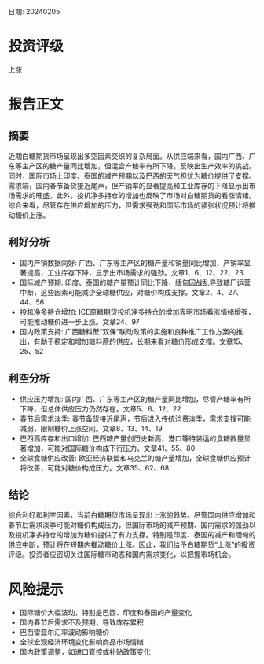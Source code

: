 
日期: 20240205

# 投资评级

上涨

# 报告正文

## 摘要

近期白糖期货市场呈现出多空因素交织的复杂局面。从供应端来看，国内广西、广东等主产区的糖产量同比增加，但混合产糖率有所下降，反映出生产效率的挑战。同时，国际市场上印度、泰国的减产预期以及巴西的天气担忧为糖价提供了支撑。需求端，国内春节备货接近尾声，但产销率的显著提高和工业库存的下降显示出市场需求的旺盛。此外，投机净多持仓的增加也反映了市场对白糖期货的看涨情绪。综合来看，尽管存在供应增加的压力，但需求强劲和国际市场的紧张状况预计将推动糖价上涨。

## 利好分析

* 国内产销数据向好: 广西、广东等主产区的糖产量和销量同比增加，产销率显著提高，工业库存下降，显示出市场需求的强劲。文章1、6、12、22、23
* 国际减产预期: 印度、泰国的糖产量预计同比下降，缅甸因战乱导致糖厂运营中断，这些因素可能减少全球糖供应，对糖价构成支撑。文章2、4、27、44、56
* 投机净多持仓增加: ICE原糖期货投机净多持仓的增加表明市场看涨情绪增强，可能推动糖价进一步上涨。文章24、97
* 国内政策支持: 广西糖料蔗“双保”联动政策的实施和良种推广工作方案的推出，有助于稳定和增加糖料蔗的供应，长期来看对糖价形成支撑。文章15、25、52

## 利空分析

* 供应压力增加: 国内广西、广东等主产区的糖产量同比增加，尽管产糖率有所下降，但总体供应压力仍然存在。文章5、6、12、22
* 春节后需求淡季: 春节备货接近尾声，节后进入传统消费淡季，需求支撑可能减弱，限制糖价上涨空间。文章8、13、14、19
* 巴西高库存和出口增加: 巴西糖产量创历史新高，港口等待装运的食糖数量显著增加，可能对国际糖价构成下行压力。文章41、55、80
* 全球食糖供应改善: 欧亚经济联盟和乌克兰的糖产量增加，全球食糖供应预计将改善，可能对糖价构成压力。文章35、62、68

## 结论

综合利好和利空因素，当前白糖期货市场呈现出上涨的趋势。尽管国内供应增加和春节后需求淡季可能对糖价构成压力，但国际市场的减产预期、国内需求的强劲以及投机净多持仓的增加为糖价提供了有力支撑。特别是印度、泰国的减产和缅甸的供应中断，预计将在短期内推动糖价上涨。因此，我们给予白糖期货“上涨”的投资评级。投资者应密切关注国际糖市动态和国内需求变化，以把握市场机会。

# 风险提示

* 国际糖价大幅波动，特别是巴西、印度和泰国的产量变化
* 国内春节后需求不及预期，导致库存累积
* 巴西雷亚尔汇率波动影响糖价
* 全球宏观经济环境变化影响商品市场情绪
* 国内政策调整，如进口管控或补贴政策变化
